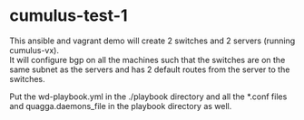 # cumulus-test-1

This ansible and vagrant demo will create 2 switches and 2 servers (running cumulus-vx).  
It will configure bgp on all the machines such that the switches are on the same subnet as the servers and has 2 default routes from the server to the switches.

Put the wd-playbook.yml in the ./playbook directory and all the *.conf files and quagga.daemons_file in the playbook directory as well.

